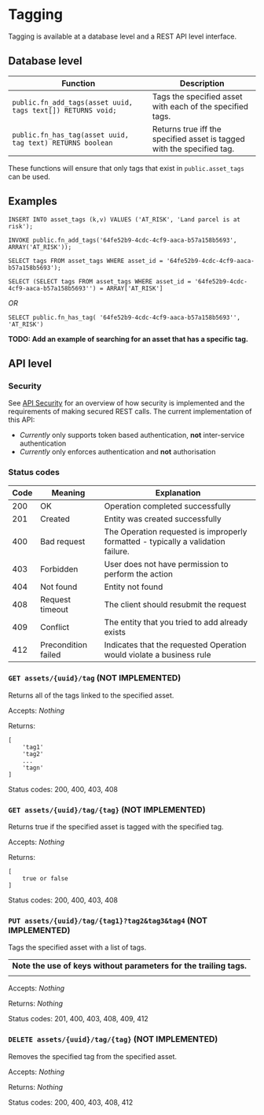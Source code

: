 
Tagging
==============

Tagging is available at a database level and a REST API level interface.

Database level
---------------

|Function                                                    |Description       |
|------------------------------------------------------------|------------------|
|`public.fn_add_tags(asset uuid, tags text[]) RETURNS void;` | Tags the specified asset with each of the specified tags.|
|`public.fn_has_tag(asset uuid, tag text) RETURNS boolean`   | Returns true iff the specified asset is tagged with the specified tag. |

These functions will ensure that only tags that exist in `public.asset_tags` can be used.

Examples
--------

```
INSERT INTO asset_tags (k,v) VALUES ('AT_RISK', 'Land parcel is at risk');
```

```
INVOKE public.fn_add_tags('64fe52b9-4cdc-4cf9-aaca-b57a158b5693', ARRAY('AT_RISK'));
```

```
SELECT tags FROM asset_tags WHERE asset_id = '64fe52b9-4cdc-4cf9-aaca-b57a158b5693');
```

```
SELECT (SELECT tags FROM asset_tags WHERE asset_id = '64fe52b9-4cdc-4cf9-aaca-b57a158b5693'') = ARRAY['AT_RISK']
```
*OR*
```
SELECT public.fn_has_tag( '64fe52b9-4cdc-4cf9-aaca-b57a158b5693'', 'AT_RISK')
```
**TODO: Add an example of searching for an asset that has a specific tag.**


API level
----------

### Security

See [API Security](APISecurity.md) for an overview of how security is implemented and the requirements of making secured REST calls.
The current implementation of this API: 
* *Currently* only supports token based authentication, **not** inter-service authentication
* *Currently* only enforces authentication and **not** authorisation


### Status codes

|Code|Meaning|Explanation|
|----|-------|-----------|
|200|OK|Operation completed successfully|
|201|Created|Entity was created successfully|
|400|Bad request|The Operation requested is improperly formatted - typically a validation failure.
|403|Forbidden|User does not have permission to perform the action|
|404|Not found|Entity not found|
|408|Request timeout|The client should resubmit the request|
|409|Conflict|The entity that you tried to add already exists|
|412|Precondition failed|Indicates that the requested Operation would violate a business rule|


### `GET assets/{uuid}/tag` (NOT IMPLEMENTED) 
Returns all of the tags linked to the specified asset.

Accepts: *Nothing*

Returns:

```
[
    'tag1'
    'tag2'
    ...
    'tagn'
]
```
Status codes: 200, 400, 403, 408

### `GET assets/{uuid}/tag/{tag}` (NOT IMPLEMENTED)  
Returns true if the specified asset is tagged with the specified tag.

Accepts: *Nothing*

Returns:

```
[
    true or false
]
```
Status codes: 200, 400, 403, 408


### `PUT assets/{uuid}/tag/{tag1}?tag2&tag3&tag4` (NOT IMPLEMENTED)  

Tags the specified asset with a list of tags.

| |
|-|
|**Note the use of keys without parameters for the trailing tags.**|
||

Accepts: *Nothing*

Returns: *Nothing*

Status codes: 201, 400, 403, 408, 409, 412

### `DELETE assets/{uuid}/tag/{tag}` (NOT IMPLEMENTED)  

Removes the specified tag from the specified asset.

Accepts: *Nothing* 

Returns: *Nothing*

Status codes: 200, 400, 403, 408, 412

